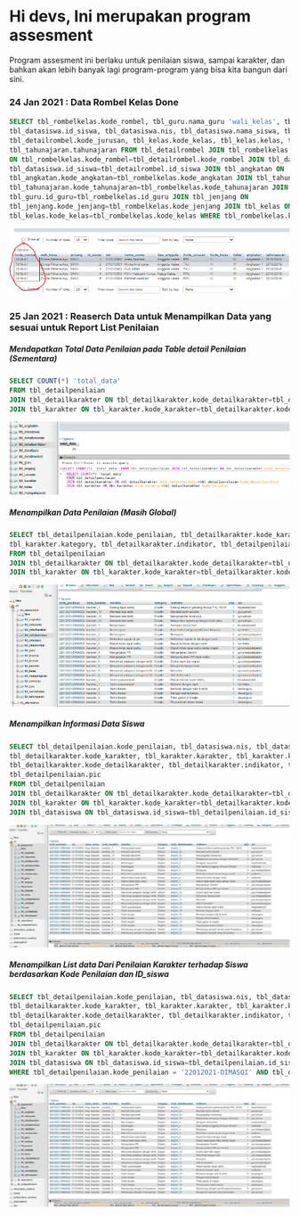 # Hi devs, Ini merupakan program assesment
Program assesment ini berlaku untuk penilaian siswa, sampai karakter, dan bahkan akan lebih banyak lagi program-program yang bisa kita bangun dari sini.

### 24 Jan 2021 : Data Rombel Kelas Done
```.sql
SELECT tbl_rombelkelas.kode_rombel, tbl_guru.nama_guru 'wali_kelas', tbl_jenjang.jenjang, 
tbl_datasiswa.id_siswa, tbl_datasiswa.nis, tbl_datasiswa.nama_siswa, tbl_detailrombel.tipe_anggota, 
tbl_detailrombel.kode_jurusan, tbl_kelas.kode_kelas, tbl_kelas.kelas, tbl_angkatan.angkatan, 
tbl_tahunajaran.tahunajaran FROM tbl_detailrombel JOIN tbl_rombelkelas 
ON tbl_rombelkelas.kode_rombel=tbl_detailrombel.kode_rombel JOIN tbl_datasiswa ON 
tbl_datasiswa.id_siswa=tbl_detailrombel.id_siswa JOIN tbl_angkatan ON 
tbl_angkatan.kode_angkatan=tbl_rombelkelas.kode_angkatan JOIN tbl_tahunajaran ON 
tbl_tahunajaran.kode_tahunajaran=tbl_rombelkelas.kode_tahunajaran JOIN tbl_guru ON 
tbl_guru.id_guru=tbl_rombelkelas.id_guru JOIN tbl_jenjang ON 
tbl_jenjang.kode_jenjang=tbl_rombelkelas.kode_jenjang JOIN tbl_kelas ON 
tbl_kelas.kode_kelas=tbl_rombelkelas.kode_kelas WHERE tbl_rombelkelas.kode_rombel = '1819-A1'
```

<img src="https://github.com/eljitech/assesment/blob/master/picture/github/1.PNG"/>

### 25 Jan 2021 : Reaserch Data untuk Menampilkan Data yang sesuai untuk Report List Penilaian
##### Mendapatkan Total Data Penilaian pada Table detail Penilaian (Sementara)
```.sql
SELECT COUNT(*) 'total_data'
FROM tbl_detailpenilaian
JOIN tbl_detailkarakter ON tbl_detailkarakter.kode_detailkarakter=tbl_detailpenilaian.kode_detailkarakter
JOIN tbl_karakter ON tbl_karakter.kode_karakter=tbl_detailkarakter.kode_karakter
```

<img src="https://github.com/eljitech/assesment/blob/master/picture/github/Screenshot%20from%202021-01-25%2007-22-58.png"/>

##### Menampilkan Data Penilaian (Masih Global)
```.sql
SELECT tbl_detailpenilaian.kode_penilaian, tbl_detailkarakter.kode_karakter, tbl_karakter.karakter, 
tbl_karakter.kategory, tbl_detailkarakter.indikator, tbl_detailpenilaian.nilai, tbl_detailpenilaian.pic
FROM tbl_detailpenilaian
JOIN tbl_detailkarakter ON tbl_detailkarakter.kode_detailkarakter=tbl_detailpenilaian.kode_detailkarakter
JOIN tbl_karakter ON tbl_karakter.kode_karakter=tbl_detailkarakter.kode_karakter
```

<img src="https://github.com/eljitech/assesment/blob/master/picture/github/Screenshot%20from%202021-01-25%2007-24-07.png"/>

##### Menampilkan Informasi Data Siswa
```.sql
SELECT tbl_detailpenilaian.kode_penilaian, tbl_datasiswa.nis, tbl_datasiswa.nama_siswa, 
tbl_detailkarakter.kode_karakter, tbl_karakter.karakter, tbl_karakter.kategory, 
tbl_detailkarakter.kode_detailkarakter, tbl_detailkarakter.indikator, tbl_detailpenilaian.nilai, 
tbl_detailpenilaian.pic
FROM tbl_detailpenilaian
JOIN tbl_detailkarakter ON tbl_detailkarakter.kode_detailkarakter=tbl_detailpenilaian.kode_detailkarakter
JOIN tbl_karakter ON tbl_karakter.kode_karakter=tbl_detailkarakter.kode_karakter
JOIN tbl_datasiswa ON tbl_datasiswa.id_siswa=tbl_detailpenilaian.id_siswa
```

<img src="https://github.com/eljitech/assesment/blob/master/picture/github/Screenshot%20from%202021-01-25%2007-30-49.png"/>

##### Menampilkan List data Dari Penilaian Karakter terhadap Siswa berdasarkan Kode Penilaian dan ID_siswa
```.sql
SELECT tbl_detailpenilaian.kode_penilaian, tbl_datasiswa.nis, tbl_datasiswa.nama_siswa, 
tbl_detailkarakter.kode_karakter, tbl_karakter.karakter, tbl_karakter.kategory, 
tbl_detailkarakter.kode_detailkarakter, tbl_detailkarakter.indikator, tbl_detailpenilaian.nilai, 
tbl_detailpenilaian.pic
FROM tbl_detailpenilaian
JOIN tbl_detailkarakter ON tbl_detailkarakter.kode_detailkarakter=tbl_detailpenilaian.kode_detailkarakter
JOIN tbl_karakter ON tbl_karakter.kode_karakter=tbl_detailkarakter.kode_karakter
JOIN tbl_datasiswa ON tbl_datasiswa.id_siswa=tbl_detailpenilaian.id_siswa
WHERE tbl_detailpenilaian.kode_penilaian = '22012021-DIMASQI' AND tbl_datasiswa.id_siswa = '2'
```

<img src="https://github.com/eljitech/assesment/blob/master/picture/github/Screenshot%20from%202021-01-25%2007-30-49.png"/>